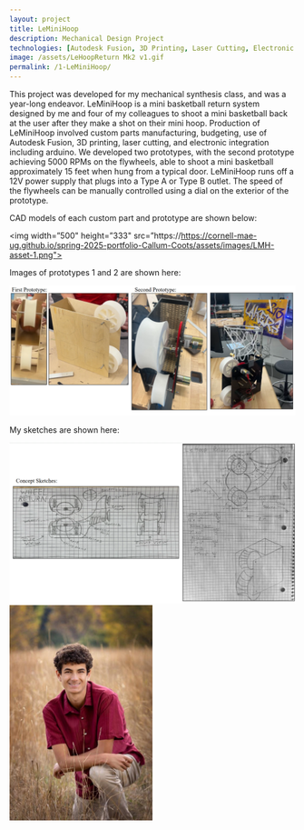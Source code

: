 ```yaml
---
layout: project
title: LeMiniHoop
description: Mechanical Design Project
technologies: [Autodesk Fusion, 3D Printing, Laser Cutting, Electronic Integration]
image: /assets/LeHoopReturn Mk2 v1.gif
permalink: /1-LeMiniHoop/
---
```


This project was developed for my mechanical synthesis class, and was a year-long endeavor. LeMiniHoop is a mini basketball return system designed by me and four of my colleagues to shoot a mini basketball back at the user after they make a shot on their mini hoop. Production of LeMiniHoop involved custom parts manufacturing, budgeting, use of Autodesk Fusion, 3D printing, laser cutting, and electronic integration including arduino. We developed two prototypes, with the second prototype achieving 5000 RPMs on the flywheels, able to shoot a mini basketball approximately 15 feet when hung from a typical door. LeMiniHoop runs off a 12V power supply that plugs into a Type A or Type B outlet.  The speed of the flywheels can be manually controlled using a dial on the exterior of the prototype.

CAD models of each custom part and prototype are shown below:

<!-- <img src="/assets/images/LMH-asset-1.png" alt="LMH CAD"> -->
<!-- ![Headshot]({{ "/assets/images/LMH-asset-1.png" | relative_url }}) -->
<img width=”500" height=”333" src=”https://https://cornell-mae-ug.github.io/spring-2025-portfolio-Callum-Coots/assets/images/LMH-asset-1.png">

Images of prototypes 1 and 2 are shown here:

<img src="assets/images/LMH-asset-2.png" alt="LMH images">

My sketches are shown here:

<img src="assets/images/LMH-asset-3.png" alt="LMH sketches">

<img src="assets/images/headshot.jpg" width="50%" height="auto">
